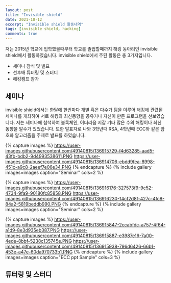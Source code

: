 ```yaml
---
layout: post
title: "Invisible shield"
date: 2021-10-12
excerpt: "Invisible shield 활동내역"
tags: [invisible shield, hacking]
comments: true
---
```


저는 2015년 학교에 입학했을때부터 학교를 졸업할때까지 해킹 동아리인 invisible shield에서 활동하였습니다.
invisible shield에서 주된 활동은 총 3가지입니다.

* 세미나 참석 및 발표
* 선후배 튜터링 및 스터디
* 해킹캠프 참가

## 세미나 
invisible shield에서는 한달에 한번마다 개별 혹은 다수가 팀을 이루어 
해킹에 관련된 세미나를 개최하여 서로 해킹의 최신동향을 공유거나 자신이 만든 프로그램을 선보였습니다.
저는 세미나에 참석하여 블록체인, 이더리움 지갑 기타 많은 수의 해킹이나 최신 동향을 알수가 있었습니다.
또한 발표자로 나와 3학년때 RSA, 4학년때 ECC와 같은 암호화 알고리즘을 주제로 발표를 하였습니다.

{% capture images %}
https://user-images.githubusercontent.com/49140815/136915729-f4d63285-aad5-43fb-bdb2-9d4993538611.PNG
https://user-images.githubusercontent.com/49140815/136914706-ebdd9fea-8998-451c-a9c8-2aeef7e06e34.PNG
{% endcapture %}
{% include gallery images=images caption="Seminar" cols=2 %}

{% capture images %}
https://user-images.githubusercontent.com/49140815/136916176-327573f9-9c52-4734-9fa9-90180fc85858.PNG
https://user-images.githubusercontent.com/49140815/136916230-14cf2d8f-427c-4fc8-84a2-5819beddb990.PNG
{% endcapture %}
{% include gallery images=images caption="Seminar" cols=2 %}

{% capture images %}
https://user-images.githubusercontent.com/49140815/136915847-2ccabfdc-a757-4f64-a1d9-8e3d935eb387.PNG
https://user-images.githubusercontent.com/49140815/136915887-e3987e16-7a00-4ede-8bbf-5238c135745e.PNG
https://user-images.githubusercontent.com/49140815/136915938-796d6426-66b1-453e-a47e-60da970733b1.PNG
{% endcapture %}
{% include gallery images=images caption="ECC ppt Sample" cols=3 %}

## 튜터링 및 스터디